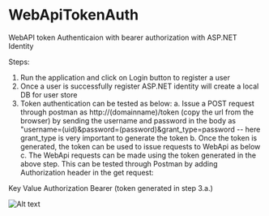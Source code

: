 # WebApiTokenAuth
WebAPI token Authenticaion with bearer authorization with ASP.NET Identity

Steps:
1. Run the application and click on Login button to register a user
2. Once a user is successfully register ASP.NET identity will create a local DB for user store
3. Token authentication can be tested as below:
    a. Issue a POST request through postman as http://(domainname)/token (copy the url from the browser) by sending the username and password in the body as "username=(uid)&password=(password)&grant_type=password -- here grant_type is very important to generate the token
    b. Once the token is generated, the token can be used to issue requests to WebApi as below
    c. The WebApi requests can be made using the token generated in the above step. This can be tested through Postman by adding Authorization header in the get request:

Key             Value
Authorization   Bearer (token generated in step 3.a.)

![Alt text](../../screenshots/1.jpg?raw=true "Optional Title")
